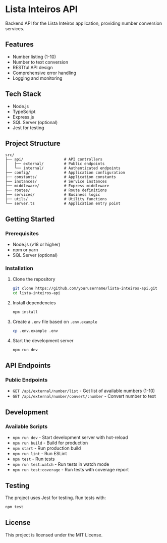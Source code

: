 # Lista Inteiros API

Backend API for the Lista Inteiros application, providing number conversion services.

## Features

- Number listing (1-10)
- Number to text conversion
- RESTful API design
- Comprehensive error handling
- Logging and monitoring

## Tech Stack

- Node.js
- TypeScript
- Express.js
- SQL Server (optional)
- Jest for testing

## Project Structure

```
src/
├── api/                  # API controllers
│   ├── external/         # Public endpoints
│   └── internal/         # Authenticated endpoints
├── config/               # Application configuration
├── constants/            # Application constants
├── instances/            # Service instances
├── middleware/           # Express middleware
├── routes/               # Route definitions
├── services/             # Business logic
├── utils/                # Utility functions
└── server.ts             # Application entry point
```

## Getting Started

### Prerequisites

- Node.js (v18 or higher)
- npm or yarn
- SQL Server (optional)

### Installation

1. Clone the repository
   ```bash
   git clone https://github.com/yourusername/lista-inteiros-api.git
   cd lista-inteiros-api
   ```

2. Install dependencies
   ```bash
   npm install
   ```

3. Create a `.env` file based on `.env.example`
   ```bash
   cp .env.example .env
   ```

4. Start the development server
   ```bash
   npm run dev
   ```

## API Endpoints

### Public Endpoints

- `GET /api/external/number/list` - Get list of available numbers (1-10)
- `GET /api/external/number/convert/:number` - Convert number to text

## Development

### Available Scripts

- `npm run dev` - Start development server with hot-reload
- `npm run build` - Build for production
- `npm start` - Run production build
- `npm run lint` - Run ESLint
- `npm test` - Run tests
- `npm run test:watch` - Run tests in watch mode
- `npm run test:coverage` - Run tests with coverage report

## Testing

The project uses Jest for testing. Run tests with:

```bash
npm test
```

## License

This project is licensed under the MIT License.
